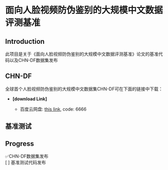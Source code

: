 # 面向人脸视频防伪鉴别的大规模中文数据评测基准
## Introduction
此项目是关于《面向人脸视频防伪鉴别的大规模中文数据评测基准》论文的基准代码以及CHN-DF数据集发布
## CHN-DF
全球首个人脸视频防伪鉴别的大规模中文数据集CHN-DF可在下面的链接中下载：
   - **[download Link]**
     
     - 百度云网盘: [this link](https://pan.baidu.com/s/1DqKtDQBw20dd9Ry1gzkTXg), code: 6666
## 基准测试
## Progress
<div>✅CHN-DF数据集发布</div>
<div> [ ] 基准测试代码发布</div>

